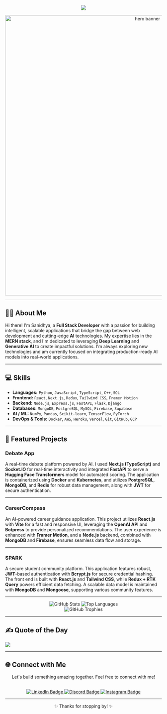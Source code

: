 <div align="center">
  <a href="https://git.io/typing-svg">
    <img src="https://readme-typing-svg.herokuapp.com?font=Fira+Code&weight=600&size=30&pause=1000&color=5FF727&center=true&vCenter=true&width=700&lines=👋+Hi!+I'm+Sanidhya+Vats;🚀+Full+Stack+Developer;🤖+AI+%2F+ML+Enthusiast;⚡+Web+%2B+AI+Integrator" />
  </a>
  <br>
  <br>
  <img src="https://tenor.com/view/kirokaze-gif-18208120.gif" width="900" alt="hero banner" />
</div>

---

## 👨‍💻 About Me

Hi there! I'm Sanidhya, a **Full Stack Developer** with a passion for building intelligent, scalable applications that bridge the gap between web development and cutting-edge **AI** technologies. My expertise lies in the **MERN stack**, and I'm dedicated to leveraging **Deep Learning** and **Generative AI** to create impactful solutions. I'm always exploring new technologies and am currently focused on integrating production-ready AI models into real-world applications.

---

## 💻 Skills

* **Languages:** `Python`, `JavaScript`, `TypeScript`, `C++`, `SQL`
* **Frontend:** `React`, `Next.js`, `Redux`, `Tailwind CSS`, `Framer Motion`
* **Backend:** `Node.js`, `Express.js`, `FastAPI`, `Flask`, `Django`
* **Databases:** `MongoDB`, `PostgreSQL`, `MySQL`, `Firebase`, `Supabase`
* **AI / ML:** `NumPy`, `Pandas`, `Scikit-learn`, `TensorFlow`, `PyTorch`
* **DevOps & Tools:** `Docker`, `AWS`, `Heroku`, `Vercel`, `Git`, `GitHub`, `GCP`

---

## 🚀 Featured Projects

### **Debate App**
A real-time debate platform powered by AI. I used **Next.js (TypeScript)** and **Socket.IO** for real-time interactivity and integrated **FastAPI** to serve a **Hugging Face Transformers** model for automated scoring. The application is containerized using **Docker** and **Kubernetes**, and utilizes **PostgreSQL**, **MongoDB**, and **Redis** for robust data management, along with **JWT** for secure authentication.

---

### **CareerCompass**
An AI-powered career guidance application. This project utilizes **React.js** with **Vite** for a fast and responsive UI, leveraging the **OpenAI API** and **Botpress** to provide personalized recommendations. The user experience is enhanced with **Framer Motion**, and a **Node.js** backend, combined with **MongoDB** and **Firebase**, ensures seamless data flow and storage.

---

### **SPARK**
A secure student community platform. This application features robust, **JWT**-based authentication with **Bcrypt.js** for secure credential hashing. The front end is built with **React.js** and **Tailwind CSS**, while **Redux + RTK Query** powers efficient data fetching. A scalable data model is maintained with **MongoDB** and **Mongoose**, supporting various community features.

---

<div align="center">
  <img src="https://github-readme-stats.vercel.app/api?username=Sanidhya14321&show_icons=true&theme=tokyonight&hide_border=true&count_private=true" alt="GitHub Stats" />
  <img src="https://github-readme-stats.vercel.app/api/top-langs/?username=Sanidhya14321&layout=compact&theme=tokyonight&hide_border=true" alt="Top Languages" />
  <br>
  <img src="https://github-profile-trophy.vercel.app/?username=Sanidhya14321&theme=matrix&no-frame=true&row=1&column=6" alt="GitHub Trophies"/>
</div>

---

## ✍️ Quote of the Day
![](https://quotes-github-readme.vercel.app/api?type=horizontal&theme=tokyonight)

---

## 🌐 Connect with Me

<div align="center">
  <p>Let's build something amazing together. Feel free to connect with me!</p>
  <br>
  <a href="https://www.linkedin.com/in/sanidhya-vats-9344522b7/" target="_blank">
    <img src="https://img.shields.io/badge/LinkedIn-%230077B5.svg?style=for-the-badge&logo=linkedin&logoColor=white" alt="LinkedIn Badge"/>
  </a>
  <a href="htttps://discord.gg/sanidhya_vats" target="_blank">
    <img src="https://img.shields.io/badge/Discord-%237289DA.svg?style=for-the-badge&logo=discord&logoColor=white" alt="Discord Badge"/>
  </a>
  <a href="https://instagram.com/_vats14321" target="_blank">
    <img src="https://img.shields.io/badge/Instagram-%23E4405F.svg?style=for-the-badge&logo=Instagram&logoColor=white" alt="Instagram Badge"/>
  </a>
</div>

---

<div align="center">
  ✨ Thanks for stopping by! ✨
  <br>
</div>
